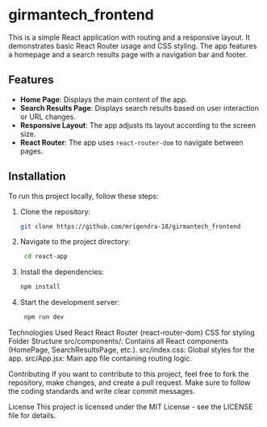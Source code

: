 # girmantech_frontend

This is a simple React application with routing and a responsive layout. It demonstrates basic React Router usage and CSS styling. The app features a homepage and a search results page with a navigation bar and footer.

## Features

- **Home Page**: Displays the main content of the app.
- **Search Results Page**: Displays search results based on user interaction or URL changes.
- **Responsive Layout**: The app adjusts its layout according to the screen size.
- **React Router**: The app uses `react-router-dom` to navigate between pages.

## Installation

To run this project locally, follow these steps:

1. Clone the repository:

   ```bash
   git clone https://github.com/mrigendra-18/girmantech_frontend

2. Navigate to the project directory:
     ```bash
      cd react-app

3. Install the dependencies:
     ```bash
     npm install
   
4. Start the development server:
    ```bash
     npm run dev

Technologies Used
React
React Router (react-router-dom)
CSS for styling
Folder Structure
src/components/: Contains all React components (HomePage, SearchResultsPage, etc.).
src/index.css: Global styles for the app.
src/App.jsx: Main app file containing routing logic.



Contributing
If you want to contribute to this project, feel free to fork the repository, make changes, and create a pull request. Make sure to follow the coding standards and write clear commit messages.

License
This project is licensed under the MIT License - see the LICENSE file for details.



